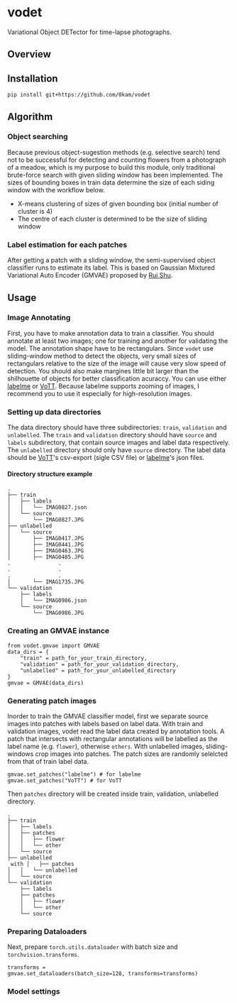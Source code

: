 # vodet
Variational Object DETector for time-lapse photographs.

## Overview


## Installation
`pip install git+https://github.com/0kam/vodet`

## Algorithm
### Object searching
Because previous object-sugestion methods (e.g. selective search) tend not to be successful for detecting and counting flowers from a photograph of a meadow, which is my purpose to build this module, only traditional brute-force search with given sliding window has been implemented. The sizes of bounding boxes in train data determine the size of each siding window with the workflow below.
- X-means clustering of sizes of given bounding box (initial number of cluster is 4)
- The centre of each cluster is determined to be the size of sliding window
### Label estimation for each patches
After getting a patch with a sliding window, the semi-supervised object classifier runs to estimate its label. This is based on Gaussian Mixtured Variational Auto Encoder (GMVAE) proposed by [Rui Shu](http://ruishu.io/2016/12/25/gmvae/).

## Usage
### Image Annotating
First, you have to make annotation data to train a classifier.
You should annotate at least two images; one for training and another for validating the model.
The annotation shape have to be rectangulars. Since `vodet` use sliding-window method to detect the objects, very small sizes of rectangulars relative to the size of the image will cause very slow speed of detection. You should also make margines little bit larger than the shilhouette of objects for better classification acuraccy.
You can use either [labelme](https://github.com/wkentaro/labelme) or [VoTT](https://github.com/microsoft/VoTT). Because labelme supports zooming of images, I recommend you to use it especially for high-resolution images.
### Setting up data directories
The data directory should have three subdirectories: `train`, `validation` and `unlabelled`.
The `train` and `validation` directory should have `source` and `labels` subdirectory, that contain source images and label data respectively.
The `unlabelled` directory should only have `source` directory.
The label data should be [VoTT](https://github.com/microsoft/VoTT)'s csv-export (sigle CSV file) or [labelme](https://github.com/wkentaro/labelme)'s json files.
#### Directory structure example
```
.
├── train
│   ├── labels
│   │   └── IMAG0827.json
│   └── source
│       └── IMAG0827.JPG
├── unlabelled
│   └── source
│       ├── IMAG0417.JPG
│       ├── IMAG0441.JPG
│       ├── IMAG0463.JPG
│       ├── IMAG0485.JPG
.               .
.               .
.               .
│       └── IMAG1735.JPG
└── validation
    ├── labels
    │   └── IMAG0986.json
    └── source
        └── IMAG0986.JPG
```

### Creating an GMVAE instance
```
from vodet.gmvae import GMVAE
data_dirs = {
    "train" = path_for_your_train_directory,
    "validation" = path_for_your_validation_directory,
    "unlabelled" = path_for_your_unlabelled_directory
}
gmvae = GMVAE(data_dirs)
```
### Generating patch images
Inorder to train the GMVAE classifier model, first we separate source images into patches with labels based on label data.
With train and validation images, vodet read the label data created by annotation tools. A patch that intersects with rectangular annotations will be labelled as the label name (e.g. `flower`), otherwise `others`. With unlabelled images, sliding-windows crop images into patches. The patch sizes are randomly selelcted from that of train label data. 
```
gmvae.set_patches("labelme") # for labelme
gmvae.set_patches("VoTT") # for VoTT
```
Then `patches` directory will be created inside train, validation, unlabelled directory.
```
.
├── train
│   ├── labels
│   ├── patches
│   │   ├── flower
│   │   └── other
│   └── source
├── unlabelled
 with │   ├── patches
│   │   └── unlabelled
│   └── source
└── validation
    ├── labels
    ├── patches
    │   ├── flower
    │   └── other
    └── source

```
### Preparing Dataloaders
Next, prepare `torch.utils.dataloader` with batch size and `torchvision.transforms`.
```
transforms =
gmvae.set_dataloaders(batch_size=128, transforms=transforms)
```
### Model settings
```

```
